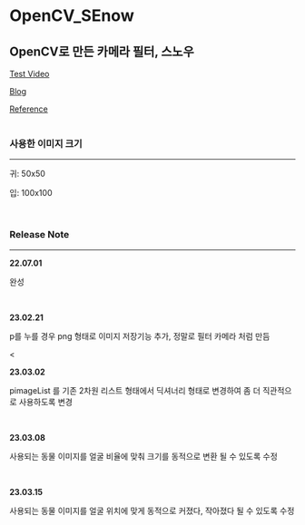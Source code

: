 # OpenCV_SEnow

<h2>OpenCV로 만든 카메라 필터, 스노우</h2>

[Test Video](https://youtu.be/sYYX3Na88J "My Youtube")
<br>

[Blog](https://blog.naver.com/tmvmffpsej/222795649596 "My Blog")
<br>

[Reference](https://youtu.be/XK3eU9egll8)
<br><br>

### 사용한 이미지 크기

---

<p>귀: 50x50</p>
<p>입: 100x100</p><br>

### Release Note

---
<strong>22.07.01</strong>

<p>완성</p><br>

<strong>23.02.21</strong>

<p>p를 누를 경우 png 형태로 이미지 저장기능 추가, 정말로 필터 카메라 처럼 만듬</p><

<strong>23.03.02</strong>

<p>pimageList 를 기존 2차원 리스트 형태에서 딕셔너리 형태로 변경하여 좀 더 직관적으로 사용하도록 변경</p><br>

<strong>23.03.08</strong>

<p>사용되는 동물 이미지를 얼굴 비율에 맞춰 크기를 동적으로 변환 될 수 있도록 수정</p><br>

<strong>23.03.15</strong>

<p>사용되는 동물 이미지를 얼굴 위치에 맞게 동적으로 커졌다, 작아졌다 될 수 있도록 수정</p><br>